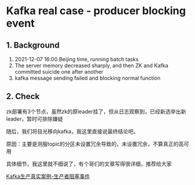 # Kafka real case - producer blocking event

## 1. Background

1. 2021-12-07 16:00 Beijing time, running batch tasks
2. The server memory decreased sharply, and then ZK and Kafka committed suicide one after another
3. kafka message sending failed and blocking normal function

## 2. Check

zk部署有3个节点，虽然zk的原leader挂了，但从日志观察到，已经新选举出新leader，暂时可排除嫌疑

随后，我们将目光移向kafka，我这里直接说最终结论吧。

原因：主要是测服topic的分区未设置冗余导致的，未设置冗余，不算真正的高可用

具体细节，我这里就不细说了，有个哥们的文章写得很详细，推荐给大家

[Kafka生产真实案例-生产者阻塞事件](https://blog.csdn.net/RIGHTSONG/article/details/114839511)



